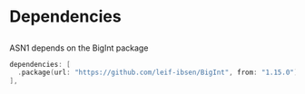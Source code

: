# Dependencies

## 

ASN1 depends on the BigInt package
```swift
dependencies: [
  .package(url: "https://github.com/leif-ibsen/BigInt", from: "1.15.0"),
],
```

